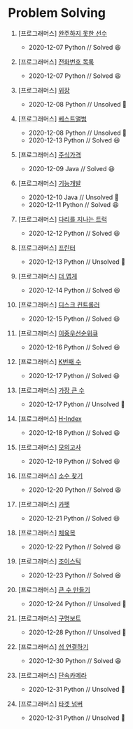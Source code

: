 # Problem Solving  

1. [프로그래머스] [완주하지 못한 선수](https://programmers.co.kr/learn/courses/30/lessons/42576?language=python3)
   
    - 2020-12-07 Python // Solved 😆
2. [프로그래머스] [전화번호 목록](https://programmers.co.kr/learn/courses/30/lessons/42577)
   
    - 2020-12-07 Python // Solved 😆
3. [프로그래머스] [위장](https://programmers.co.kr/learn/courses/30/lessons/42578)
   
    - 2020-12-08 Python // Unsolved 🤯
4. [프로그래머스] [베스트앨범](https://programmers.co.kr/learn/courses/30/lessons/42579)
    - 2020-12-08 Python // Unsolved 🤯
    - 2020-12-13 Python // Solved 😆
5. [프로그래머스] [주식가격](https://programmers.co.kr/learn/courses/30/lessons/42584?language=java)
   
    - 2020-12-09 Java // Solved 😆
6. [프로그래머스] [기능개발](https://programmers.co.kr/learn/courses/30/lessons/42586)
    - 2020-12-10 Java // Unsolved 🤯
    - 2020-12-11 Python // Solved 😆
7. [프로그래머스] [다리를 지나는 트럭](https://programmers.co.kr/learn/courses/30/lessons/42583)
   
    - 2020-12-12 Python // Solved 😆
8. [프로그래머스] [프린터](https://programmers.co.kr/learn/courses/30/lessons/42587)
   
    - 2020-12-13 Python // Unsolved 🤯
9. [프로그래머스] [더 맵게](https://programmers.co.kr/learn/courses/30/lessons/42626)
   
    - 2020-12-14 Python // Solved 😆
10. [프로그래머스] [디스크 컨트롤러](https://programmers.co.kr/learn/courses/30/lessons/42627)
    
    - 2020-12-15 Python // Solved 😆
11. [프로그래머스] [이중우선순위큐](https://programmers.co.kr/learn/courses/30/lessons/42628)
    
     - 2020-12-16 Python // Solved 😆
12. [프로그래머스] [K번째 수](https://programmers.co.kr/learn/courses/30/lessons/42748?language=python3)

     - 2020-12-17 Python // Solved 😆
13. [프로그래머스] [가장 큰 수](https://programmers.co.kr/learn/courses/30/lessons/42746)
     - 2020-12-17 Python // Unsolved 🤯
14. [프로그래머스] [H-Index](https://programmers.co.kr/learn/courses/30/lessons/42747)
     - 2020-12-18 Python // Solved 😆
15. [프로그래머스] [모의고사](https://programmers.co.kr/learn/courses/30/lessons/42840)
     - 2020-12-19 Python // Solved 😆
16. [프로그래머스] [소수 찾기](https://programmers.co.kr/learn/courses/30/lessons/42839)
     - 2020-12-20 Python // Solved 😆
17. [프로그래머스] [카펫](https://programmers.co.kr/learn/courses/30/lessons/42842)
     - 2020-12-21 Python // Solved 😆
18. [프로그래머스] [체육복](https://programmers.co.kr/learn/courses/30/lessons/42862)
     - 2020-12-22 Python // Solved 😆
19. [프로그래머스] [조이스틱](https://programmers.co.kr/learn/courses/30/lessons/42860)
     - 2020-12-23 Python // Solved 😆
20. [프로그래머스] [큰 수 만들기](https://programmers.co.kr/learn/courses/30/lessons/42883)
     - 2020-12-24 Python // Unsolved 🤯
21. [프로그래머스] [구명보트](https://programmers.co.kr/learn/courses/30/lessons/42885)
     - 2020-12-28 Python // Unsolved 🤯
22. [프로그래머스] [섬 연결하기](https://programmers.co.kr/learn/courses/30/lessons/42861)
     - 2020-12-30 Python // Solved 😆
23. [프로그래머스] [단속카메라](https://programmers.co.kr/learn/courses/30/lessons/42884)
    - 2020-12-31 Python // Unsolved 🤯
24. [프로그래머스] [타겟 넘버](https://programmers.co.kr/learn/courses/30/lessons/43165)
     - 2020-12-31 Python // Unsolved 🤯